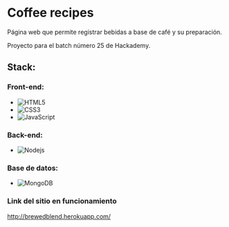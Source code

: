 # Coffee recipes
Página web que permite registrar bebidas a base de café y su preparación. 

Proyecto para el batch número 25 de Hackademy.

## Stack:
### Front-end:
* ![HTML5](https://img.shields.io/badge/-HTML5-E34F26?style=flat-square&logo=html5&logoColor=white)
* ![CSS3](https://img.shields.io/badge/-CSS3-1572B6?style=flat-square&logo=css3)
* ![JavaScript](https://img.shields.io/badge/-JavaScript-black?style=flat-square&logo=javascript)

### Back-end:
* ![Nodejs](https://img.shields.io/badge/-Nodejs-black?style=flat-square&logo=Node.js)

### Base de datos:
* ![MongoDB](https://img.shields.io/badge/-MongoDB-black?style=flat-square&logo=mongodb)

### Link del sitio en funcionamiento
http://brewedblend.herokuapp.com/
